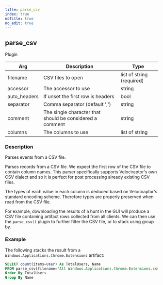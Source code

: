 ```yaml
---
title: parse_csv
index: true
noTitle: true
no_edit: true
---
```




<div class="vql_item"></div>


## parse_csv
<span class='vql_type pull-right page-header'>Plugin</span>



<div class="vqlargs"></div>

Arg | Description | Type
----|-------------|-----
filename|CSV files to open|list of string (required)
accessor|The accessor to use|string
auto_headers|If unset the first row is headers|bool
separator|Comma separator (default ',')|string
comment|The single character that should be considered a comment|string
columns|The columns to use|list of string

### Description

Parses events from a CSV file.

Parses records from a CSV file. We expect the first row of the CSV
file to contain column names.  This parser specifically supports
Velociraptor's own CSV dialect and so it is perfect for post
processing already existing CSV files.

The types of each value in each column is deduced based on
Velociraptor's standard encoding scheme. Therefore types are properly
preserved when read from the CSV file.

For example, downloading the results of a hunt in the GUI will produce
a CSV file containing artifact rows collected from all clients.  We
can then use the `parse_csv()` plugin to further filter the CSV file,
or to stack using group by.

### Example

The following stacks the result from a
`Windows.Applications.Chrome.Extensions` artifact:

```sql
SELECT count(items=User) As TotalUsers, Name
FROM parse_csv(filename="All Windows.Applications.Chrome.Extensions.csv")
Order By TotalUsers
Group By Name
```


